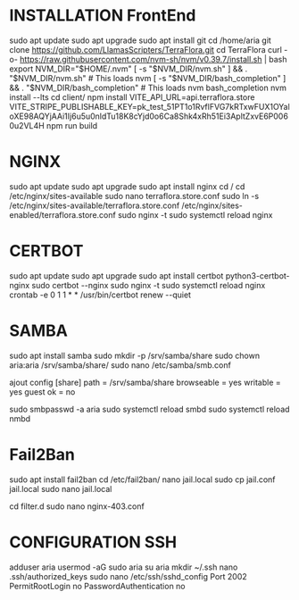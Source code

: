 # INSTALLATION FrontEnd
sudo apt update
sudo apt upgrade
sudo apt install git
cd /home/aria
git clone https://github.com/LlamasScripters/TerraFlora.git
cd TerraFlora
curl -o- https://raw.githubusercontent.com/nvm-sh/nvm/v0.39.7/install.sh | bash
export NVM_DIR="$HOME/.nvm"
[ -s "$NVM_DIR/nvm.sh" ] && \. "$NVM_DIR/nvm.sh"  # This loads nvm
[ -s "$NVM_DIR/bash_completion" ] && \. "$NVM_DIR/bash_completion"  # This loads nvm bash_completion
nvm install --lts
cd client/
npm install
VITE_API_URL=api.terraflora.store VITE_STRIPE_PUBLISHABLE_KEY=pk_test_51PT1o1RvflFVG7kRTxwFUX1OYaloXE98AQYjAAi1Ij6u5u0nldTu18K8cYjd0o6Ca8Shk4xRh51Ei3ApltZxvE6P0060u2VL4H npm run build

# NGINX
sudo apt update
sudo apt upgrade
sudo apt install nginx
cd /
cd /etc/nginx/sites-available
sudo nano terraflora.store.conf 
sudo ln -s /etc/nginx/sites-available/terraflora.store.conf /etc/nginx/sites-enabled/terraflora.store.conf
sudo nginx -t
sudo systemctl reload nginx

# CERTBOT
sudo apt update
sudo apt upgrade
sudo apt install certbot python3-certbot-nginx
sudo certbot --nginx
sudo nginx -t
sudo systemctl reload nginx
crontab -e
0 1 1 * * /usr/bin/certbot renew --quiet

# SAMBA

sudo apt install samba
sudo mkdir -p /srv/samba/share
sudo chown aria:aria /srv/samba/share/
sudo nano /etc/samba/smb.conf

ajout config 
[share]
path = /srv/samba/share
browseable = yes
writable = yes
guest ok = no

sudo smbpasswd -a aria
sudo systemctl reload smbd
sudo systemctl reload nmbd

# Fail2Ban

sudo apt install fail2ban
cd /etc/fail2ban/
nano jail.local
sudo cp jail.conf jail.local
sudo nano jail.local

cd filter.d
sudo nano nginx-403.conf

# CONFIGURATION SSH

adduser aria
usermod -aG sudo aria
su aria
mkdir ~/.ssh
nano .ssh/authorized_keys
sudo nano /etc/ssh/sshd_config
Port 2002
PermitRootLogin no
PasswordAuthentication no


